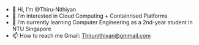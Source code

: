 - 👋 Hi, I’m @Thiru-Nithiyan
- 👀 I’m interested in Cloud Computing + Containrised Platforms
- 🌱 I’m currently learning Computer Engineering as a 2nd-year student in NTU Singapore
- 📫 How to reach me Gmail: Thirunithiyan@gmmail.com

<!---
Thiru-Nithiyan/Thiru-Nithiyan is a ✨ special ✨ repository because its `README.md` (this file) appears on your GitHub profile.
You can click the Preview link to take a look at your changes.
--->
